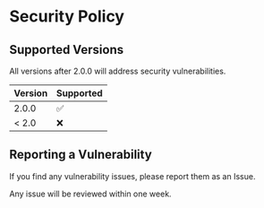 # Security Policy

## Supported Versions

All versions after 2.0.0 will address security vulnerabilities.

| Version | Supported          |
| ------- | ------------------ |
| 2.0.0   | :white_check_mark: |
| < 2.0   | :x:                |

## Reporting a Vulnerability

If you find any vulnerability issues, please report them as an Issue.

Any issue will be reviewed within one week.

